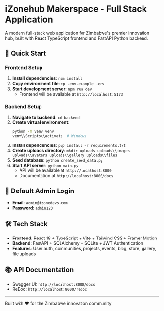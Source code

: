 # iZonehub Makerspace - Full Stack Application

A modern full-stack web application for Zimbabwe's premier innovation hub, built with React TypeScript frontend and FastAPI Python backend.

## 🚀 Quick Start

### Frontend Setup
1. **Install dependencies**: `npm install`
2. **Copy environment file**: `cp .env.example .env`
3. **Start development server**: `npm run dev`
   - Frontend will be available at `http://localhost:5173`

### Backend Setup
1. **Navigate to backend**: `cd backend`
2. **Create virtual environment**: 
   ```bash
   python -m venv venv
   venv\\Scripts\\activate  # Windows
   ```
3. **Install dependencies**: `pip install -r requirements.txt`
4. **Create uploads directory**: `mkdir uploads uploads\\images uploads\\avatars uploads\\gallery uploads\\files`
5. **Seed database**: `python create_seed_data.py`
6. **Start API server**: `python main.py`
   - API will be available at `http://localhost:8000`
   - Documentation at `http://localhost:8000/docs`

## 🔐 Default Admin Login
- **Email**: `admin@izonedevs.com`
- **Password**: `admin123`

## 🛠️ Tech Stack
- **Frontend**: React 18 + TypeScript + Vite + Tailwind CSS + Framer Motion
- **Backend**: FastAPI + SQLAlchemy + SQLite + JWT Authentication
- **Features**: User auth, communities, projects, events, blog, store, gallery, file uploads

## 📚 API Documentation
- Swagger UI: `http://localhost:8000/docs`
- ReDoc: `http://localhost:8000/redoc`

---

Built with ❤️ for the Zimbabwe innovation community

